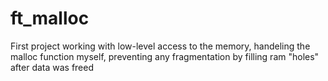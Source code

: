 # ft_malloc


First project working with low-level access to the memory, handeling the malloc function myself, preventing any fragmentation by filling ram "holes" after data was freed
